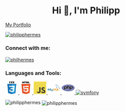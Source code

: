 <h1 align="center">Hi 👋, I'm Philipp</h1>

<a href="https://philipphermes.github.io/portfolio/">My Portfolio</p>

<!-- <p align="left"> <img src="https://komarev.com/ghpvc/?username=philipphermes&label=Profile%20views&color=0e75b6&style=flat" alt="philipphermes" /> </p> -->

<p align="left"> <a href="https://github.com/ryo-ma/github-profile-trophy"><img src="https://github-profile-trophy.vercel.app/?username=philipphermes" alt="philipphermes" /></a> </p>

<!-- 🔭 I’m currently working on: <a href="https://github.com/philipphermes/php-payment">php-payment</a> -->

<h3 align="left">Connect with me:</h3>
<p align="left">
<a href="https://instagram.com/philhermes" target="blank"><img align="center" src="https://raw.githubusercontent.com/rahuldkjain/github-profile-readme-generator/master/src/images/icons/Social/instagram.svg" alt="philhermes" height="30" width="40" /></a>
</p>

<h3 align="left">Languages and Tools:</h3>
<p align="left"> <a href="https://www.w3schools.com/css/" target="_blank" rel="noreferrer"> <img src="https://raw.githubusercontent.com/devicons/devicon/master/icons/css3/css3-original-wordmark.svg" alt="css3" width="40" height="40"/> </a> <a href="https://www.w3.org/html/" target="_blank" rel="noreferrer"> <img src="https://raw.githubusercontent.com/devicons/devicon/master/icons/html5/html5-original-wordmark.svg" alt="html5" width="40" height="40"/> </a> <a href="https://developer.mozilla.org/en-US/docs/Web/JavaScript" target="_blank" rel="noreferrer"> <img src="https://raw.githubusercontent.com/devicons/devicon/master/icons/javascript/javascript-original.svg" alt="javascript" width="40" height="40"/> </a> <a href="https://www.mysql.com/" target="_blank" rel="noreferrer"> <img src="https://raw.githubusercontent.com/devicons/devicon/master/icons/mysql/mysql-original-wordmark.svg" alt="mysql" width="40" height="40"/> </a> <a href="https://www.php.net" target="_blank" rel="noreferrer"> <img src="https://raw.githubusercontent.com/devicons/devicon/master/icons/php/php-original.svg" alt="php" width="40" height="40"/> </a> <a href="https://symfony.com" target="_blank" rel="noreferrer"> <img src="https://symfony.com/logos/symfony_black_03.svg" alt="symfony" width="40" height="40"/> </a> </p>

<p><img align="left" src="https://github-readme-stats.vercel.app/api/top-langs?username=philipphermes&show_icons=true&locale=en&layout=compact" alt="philipphermes" /></p>

<p>&nbsp;<img align="center" src="https://github-readme-stats.vercel.app/api?username=philipphermes&show_icons=true&locale=en" alt="philipphermes" /></p>
